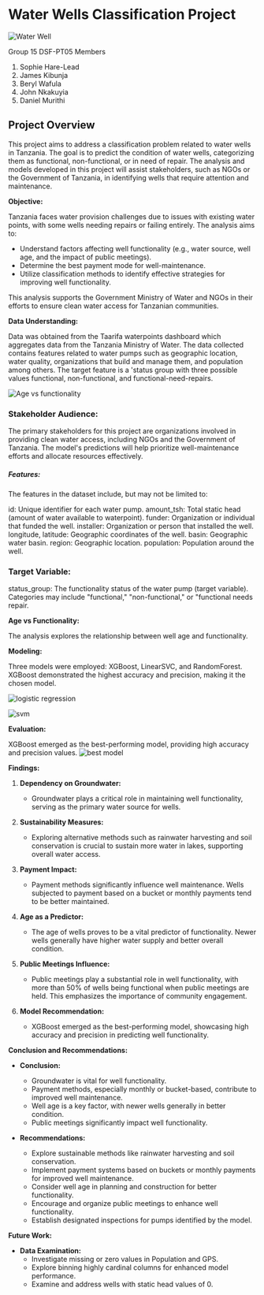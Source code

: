# Water Wells Classification Project

![Water Well](https://github.com/berylnasimiyu/dsc-phase3-project/blob/main/image201.jpg)

Group 15 DSF-PT05
Members
1. Sophie Hare-Lead
2. James Kibunja
4. Beryl Wafula
5. John Nkakuyia
6. Daniel Murithi

## Project Overview
This project aims to address a classification problem related to water wells in Tanzania. The goal is to predict the condition of water wells, categorizing them as functional, non-functional, or in need of repair. The analysis and models developed in this project will assist stakeholders, such as NGOs or the Government of Tanzania, in identifying wells that require attention and maintenance.

**Objective:**

Tanzania faces water provision challenges due to issues with existing water points, with some wells needing repairs or failing entirely. The analysis aims to:
- Understand factors affecting well functionality (e.g., water source, well age, and the impact of public meetings).
- Determine the best payment mode for well-maintenance.
- Utilize classification methods to identify effective strategies for improving well functionality. 

This analysis supports the Government Ministry of Water and NGOs in their efforts to ensure clean water access for Tanzanian communities.

**Data Understanding:**

Data was obtained from the Taarifa waterpoints dashboard which aggregates data from the Tanzania Ministry of Water. The data collected contains features related to water pumps such as geographic location, water quality, organizations that build and manage them, and population among others. The target feature is a 'status group with three possible values functional, non-functional, and functional-need-repairs.

![Age vs functionality](https://github.com/berylnasimiyu/dsc-phase3-project/blob/main/images/age_wel.jpg)

### Stakeholder Audience:
The primary stakeholders for this project are organizations involved in providing clean water access, including NGOs and the Government of Tanzania. The model's predictions will help prioritize well-maintenance efforts and allocate resources effectively.

##### Features:
The features in the dataset include, but may not be limited to:

id: Unique identifier for each water pump.
amount_tsh: Total static head (amount of water available to waterpoint).
funder: Organization or individual that funded the well.
installer: Organization or person that installed the well.
longitude, latitude: Geographic coordinates of the well.
basin: Geographic water basin.
region: Geographic location.
population: Population around the well.

### Target Variable:
status_group: The functionality status of the water pump (target variable). Categories may include "functional," "non-functional," or "functional needs repair.


**Age vs Functionality:**

The analysis explores the relationship between well age and functionality.

**Modeling:**

Three models were employed: XGBoost, LinearSVC, and RandomForest. XGBoost demonstrated the highest accuracy and precision, making it the chosen model.

![logistic regression](https://github.com/berylnasimiyu/dsc-phase3-project/blob/main/images/logistics_con.jpg)

![svm](https://github.com/berylnasimiyu/dsc-phase3-project/blob/main/images/svm_con.jpg)

**Evaluation:**

XGBoost emerged as the best-performing model, providing high accuracy and precision values.
![best model](https://github.com/berylnasimiyu/dsc-phase3-project/blob/main/images/model_output.jpg)

**Findings:**

1. **Dependency on Groundwater:**
   - Groundwater plays a critical role in maintaining well functionality, serving as the primary water source for wells.

2. **Sustainability Measures:**
   - Exploring alternative methods such as rainwater harvesting and soil conservation is crucial to sustain more water in lakes, supporting overall water access.

3. **Payment Impact:**
   - Payment methods significantly influence well maintenance. Wells subjected to payment based on a bucket or monthly payments tend to be better maintained.

4. **Age as a Predictor:**
   - The age of wells proves to be a vital predictor of functionality. Newer wells generally have higher water supply and better overall condition.

5. **Public Meetings Influence:**
   - Public meetings play a substantial role in well functionality, with more than 50% of wells being functional when public meetings are held. This emphasizes the importance of community engagement.

6. **Model Recommendation:**
   - XGBoost emerged as the best-performing model, showcasing high accuracy and precision in predicting well functionality.

**Conclusion and Recommendations:**

- **Conclusion:**
  - Groundwater is vital for well functionality.
  - Payment methods, especially monthly or bucket-based, contribute to improved well maintenance.
  - Well age is a key factor, with newer wells generally in better condition.
  - Public meetings significantly impact well functionality.

- **Recommendations:**
  - Explore sustainable methods like rainwater harvesting and soil conservation.
  - Implement payment systems based on buckets or monthly payments for improved well maintenance.
  - Consider well age in planning and construction for better functionality.
  - Encourage and organize public meetings to enhance well functionality.
  - Establish designated inspections for pumps identified by the model.
  
**Future Work:**

- **Data Examination:**
  - Investigate missing or zero values in Population and GPS.
  - Explore binning highly cardinal columns for enhanced model performance.
  - Examine and address wells with static head values of 0.
